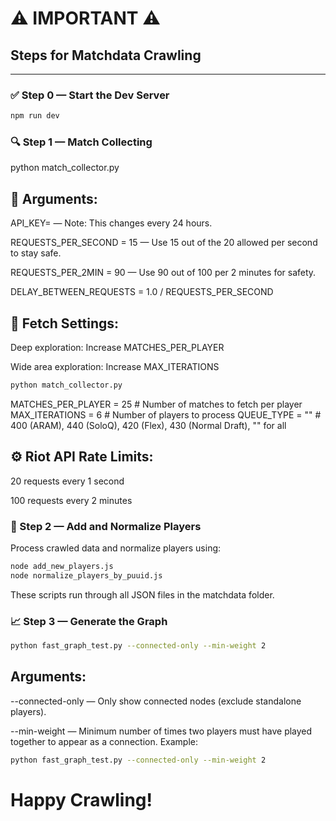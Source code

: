 # ⚠️ IMPORTANT ⚠️  
## Steps for Matchdata Crawling

---

### ✅ Step 0 — Start the Dev Server

```bash
npm run dev
```
### 🔍 Step 1 — Match Collecting
python match_collector.py

## 🔧 Arguments:
API_KEY=<YOUR API KEY> — Note: This changes every 24 hours.

REQUESTS_PER_SECOND = 15 — Use 15 out of the 20 allowed per second to stay safe.

REQUESTS_PER_2MIN = 90 — Use 90 out of 100 per 2 minutes for safety.

DELAY_BETWEEN_REQUESTS = 1.0 / REQUESTS_PER_SECOND
## 🎯 Fetch Settings:
Deep exploration: Increase MATCHES_PER_PLAYER

Wide area exploration: Increase MAX_ITERATIONS
```bash
python match_collector.py
```

MATCHES_PER_PLAYER = 25     # Number of matches to fetch per player
MAX_ITERATIONS = 6          # Number of players to process
QUEUE_TYPE = ""             # 400 (ARAM), 440 (SoloQ), 420 (Flex), 430 (Normal Draft), "" for all
## ⚙️ Riot API Rate Limits:
20 requests every 1 second

100 requests every 2 minutes

### 👥 Step 2 — Add and Normalize Players

Process crawled data and normalize players using:

```bash
node add_new_players.js
node normalize_players_by_puuid.js
```
These scripts run through all JSON files in the matchdata folder.

### 📈 Step 3 — Generate the Graph
```bash
python fast_graph_test.py --connected-only --min-weight 2
```
## Arguments:
--connected-only — Only show connected nodes (exclude standalone players).

--min-weight <number> — Minimum number of times two players must have played together to appear as a connection.
Example:
```bash
python fast_graph_test.py --connected-only --min-weight 2
```

# Happy Crawling!

